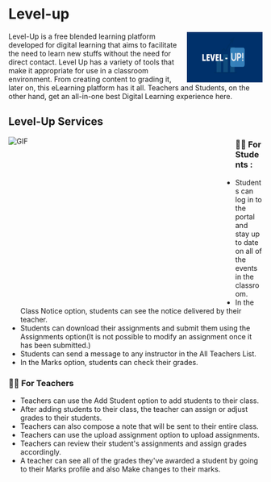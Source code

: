 # Level-up
<img align="right" alt="GIF" src="https://github.com/disha03/Level-up/blob/main/static/images/Header_1.png" width="150" height="100" />
Level-Up is a free blended learning platform developed for digital learning that aims to facilitate the need to learn new stuffs without the need for direct contact. Level Up has a variety of tools that make it appropriate for use in a classroom environment. From creating content to grading it, later on, this eLearning platform has it all. Teachers and Students, on the other hand, get an all-in-one best Digital Learning experience here.


<br>

## Level-Up Services
<img align="left" alt="GIF" src="https://cdn.dribbble.com/users/5137854/screenshots/11067373/media/9b56464ef949e525e01218a755d8968f.gif" width="450" height="320" />

### 👨‍💻 For Students :
- Students can log in to the portal and stay up to date on all of the events in the classroom.
- In the Class Notice option, students can see the notice delivered by their teacher.
- Students can download their assignments and submit them using the Assignments option(It is not possible to modify an assignment once it has been submitted.)
- Students can send a message to any instructor in the All Teachers List.
- In the Marks option, students can check their grades.

### 👨‍💻 For Teachers
- Teachers can use the Add Student option to add students to their class.
- After adding students to their class, the teacher can assign or adjust grades to their students.
- Teachers can also compose a note that will be sent to their entire class.
- Teachers can use the upload assignment option to upload assignments.
- Teachers can review their student's assignments and assign grades accordingly.
- A teacher can see all of the grades they've awarded a student by going to their Marks profile and also Make changes to their marks.
